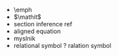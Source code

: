 - \emph 
- $\mathit$
- section inference ref
- aligned equation
- myslnik 
- relational symbol ? ralation symbol